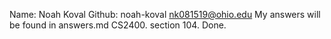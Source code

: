 Name: Noah Koval
Github: noah-koval
nk081519@ohio.edu
My answers will be found in answers.md
CS2400. section 104.
Done.